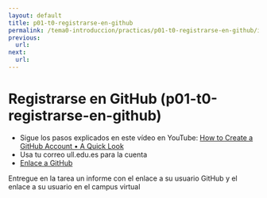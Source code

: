 ```yaml
---
layout: default
title: p01-t0-registrarse-en-github
permalink: /tema0-introduccion/practicas/p01-t0-registrarse-en-github/index.html
previous: 
  url: 
next:
  url: 
---
```


# Registrarse en GitHub (p01-t0-registrarse-en-github)

* Sigue los pasos explicados en este vídeo en YouTube: <a href="https://youtu.be/ezxRcdJ8glM" target="_blank">How to Create a GitHub Account • A Quick Look</a>
* Usa tu correo ull.edu.es para la cuenta
* <a href="https://github.com" target="_blank">Enlace a GitHub</a>

Entregue en la tarea un informe con el enlace a su usuario GitHub y el enlace a su usuario en el campus virtual

